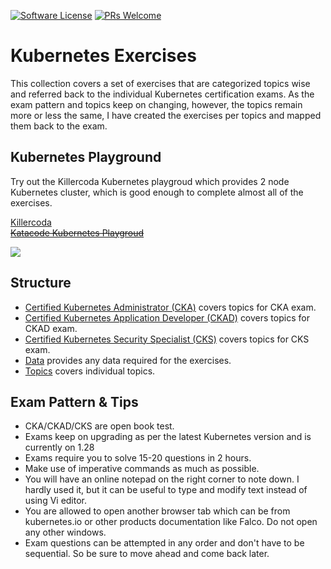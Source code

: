 [![Software License](https://img.shields.io/badge/license-MIT-brightgreen.svg?style=flat-square)](LICENSE)
[![PRs Welcome](https://img.shields.io/badge/PRs-welcome-brightgreen.svg?style=flat-square)](http://makeapullrequest.com)

# Kubernetes Exercises

This collection covers a set of exercises that are categorized topics wise and referred back to the individual Kubernetes certification exams.
As the exam pattern and topics keep on changing, however, the topics remain more or less the same, I have created the exercises per topics and mapped them back to the exam.

## Kubernetes Playground

Try out the Killercoda Kubernetes playgroud which provides 2 node Kubernetes cluster, which is good enough to complete almost all of the exercises.

[Killercoda](https://killercoda.com/playgrounds/scenario/kubernetes)  
~~[Katacode Kubernetes Playgroud](https://www.katacoda.com/courses/kubernetes/playground)~~  


<a target="_blank" href="https://shareasale.com/r.cfm?b=2499049&u=2367365&m=59485&urllink=&afftrack="><img src="https://static.shareasale.com/image/59485/Jan24.promo.970x250.png" border="0" /></a>

## Structure 

 - [Certified Kubernetes Administrator (CKA)](cka) covers topics for CKA exam.
 - [Certified Kubernetes Application Developer (CKAD)](ckad) covers topics for CKAD exam.
 - [Certified Kubernetes Security Specialist (CKS)](cks) covers topics for CKS exam.
 - [Data](data) provides any data required for the exercises.
 - [Topics](topics) covers individual topics.

## Exam Pattern & Tips

 - CKA/CKAD/CKS are open book test.
 - Exams keep on upgrading as per the latest Kubernetes version and is currently on 1.28
 - Exams require you to solve 15-20 questions in 2 hours.
 - Make use of imperative commands as much as possible.
 - You will have an online notepad on the right corner to note down. I hardly used it, but it can be useful to type and modify text instead of using Vi editor.
 - You are allowed to open another browser tab which can be from kubernetes.io or other products documentation like Falco. Do not open any other windows.
 - Exam questions can be attempted in any order and don't have to be sequential. So be sure to move ahead and come back later.









